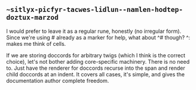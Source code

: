 ## `~sitlyx-picfyr-tacwes-lidlun--namlen-hodtep-doztux-marzod`
I would prefer to leave it as a regular rune, honestly (no irregular form).  Since we're using # already as a marker for help, what about ^# though? ^: makes me think of cells.

If we are storing doccords for arbitrary twigs (which I think is the correct choice), let's not bother adding core-specific machinery. There is no need to. Just have the renderer for doccords recurse into the span and render child doccords at an indent. It covers all cases, it's simple, and gives the documentation author complete freedom.